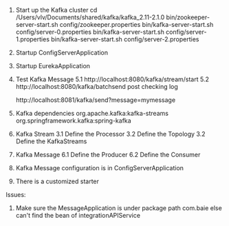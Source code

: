 1. Start up the Kafka cluster
   cd /Users/vlv/Documents/shared/kafka/kafka_2.11-2.1.0
   bin/zookeeper-server-start.sh config/zookeeper.properties
   bin/kafka-server-start.sh config/server-0.properties
   bin/kafka-server-start.sh config/server-1.properties
   bin/kafka-server-start.sh config/server-2.properties
   
2. Startup ConfigServerApplication

3. Startup EurekaApplication
   
4. Test Kafka Message
   5.1 http://localhost:8080/kafka/stream/start
   5.2 http://localhost:8080/kafka/batchsend  post
   checking log
   
   http://localhost:8081/kafka/send?message=mymessage
   
   
5. Kafka dependencies 
      org.apache.kafka:kafka-streams
      org.springframework.kafka:spring-kafka

6. Kafka Stream
   3.1 Define the Processor
   3.2 Define the Topology
   3.2 Define the KafkaStreams
   
7. Kafka Message
   6.1 Define the Producer
   6.2 Define the Consumer
     
8. Kafka Message configuration is in ConfigServerApplication

9. There is a customized starter

Issues:
1. Make sure the MessageApplication is under package path com.baie else can't find the bean of integrationAPIService 



